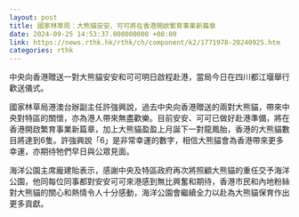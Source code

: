 ```yaml
---
layout: post
title: 國家林草局：大熊貓安安、可可將在香港開啟繁育事業新篇章
date: 2024-09-25 14:53:37.000000000 +08:00
link: https://news.rthk.hk/rthk/ch/component/k2/1771978-20240925.htm
categories: rthk
---
```


中央向香港贈送一對大熊貓安安和可可明日啟程赴港，當局今日在四川都江堰舉行歡送儀式。

國家林草局港澳台辦副主任許強興說，過去中央向香港贈送的兩對大熊貓，帶來中央對特區的關懷，亦為港人帶來無盡歡樂。目前安安、可可已做好赴港準備，將在香港開啟繁育事業新篇章，加上大熊貓盈盈上月誕下一對龍鳳胎，香港的大熊貓數目將達到6隻。許強興說「6」是非常幸運的數字，相信大熊貓會為香港帶來更多幸運，亦期待牠們早日與公眾見面。

海洋公園主席龐建貽表示，感謝中央及特區政府再次將照顧大熊貓的重任交予海洋公園，他同每位同事都對安安可可來港感到無比興奮和期待，香港市民和內地粉絲對大熊貓的關心和熱情令人十分感動，海洋公園會繼續全力以赴為大熊貓保育作出更多貢獻。
